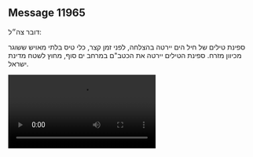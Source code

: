 ## Message 11965

דובר צה״ל:

ספינת טילים של חיל הים יירטה בהצלחה, לפני זמן קצר, כלי טיס בלתי מאויש ששוגר מכיוון מזרח. 
ספינת הטילים יירטה את הכטב"ם במרחב ים סוף, מחוץ לשטח מדינת ישראל.

![Video](11965/11965_media.mp4)
